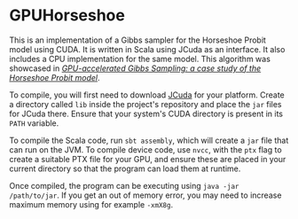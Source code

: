 # GPUHorseshoe

This is an implementation of a Gibbs sampler for the Horseshoe Probit model using CUDA.
It is written in Scala using JCuda as an interface.
It also includes a CPU implementation for the same model.
This algorithm was showcased in *[GPU-accelerated Gibbs Sampling: a case study of the Horseshoe Probit model](https://arxiv.org/abs/1608.04329)*.

To compile, you will first need to download [JCuda](http://www.jcuda.org) for your platform.
Create a directory called `lib` inside the project's repository and place the `jar` files for JCuda there. Ensure that your system's CUDA directory is present in its `PATH` variable.

To compile the Scala code, run `sbt assembly`, which will create a `jar` file that can run on the JVM.
To compile device code, use `nvcc`, with the `ptx` flag to create a suitable PTX file for your GPU, and ensure these are placed in your current directory so that the program can load them at runtime.

Once compiled, the program can be executing using `java -jar /path/to/jar`. If you get an out of memory error, you may need to increase maximum memory using for example `-xmX8g`.
